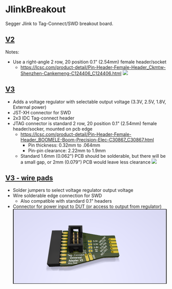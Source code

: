 # JlinkBreakout

Segger Jlink to Tag-Connect/SWD breakout board.

## [V2](V2/)
Notes:
 - Use a right-angle 2 row, 20 position 0.1" (2.54mm) female header/socket
     + https://lcsc.com/product-detail/Pin-Header-Female-Header_Ckmtw-Shenzhen-Cankemeng-C124406_C124406.html
![](JlinkBreakout.png)
## [V3](V3/)
- Adds a voltage regulator with selectable output voltage (3.3V, 2.5V, 1.8V, External power)
- JST-XH connector for SWD
- 2x3 IDC Tag-connect header
- JTAG connector is standard 2 row, 20 position 0.1" (2.54mm) female header/socker, mounted on pcb edge
    + https://lcsc.com/product-detail/Pin-Header-Female-Header_BOOMELE-Boom-Precision-Elec-C30867_C30867.html
        * Pin thickness: 0.32mm to .064mm
        * Pin-pin clearance: 2.22mm to 1.9mm
    + Standard 1.6mm (0.062") PCB should be solderable, but there will be a small gap, or 2mm (0.079") PCB would leave less clearance
![](frontV3.png)
## [V3 - wire pads](/V3-wire-pads/)
- Solder jumpers to select voltage regulator output voltage
- Wire solderable edge connection for SWD
    + Also compatible with standard 0.1" headers
- Connector for power input to DUT (or access to output from regulator)
![V3 - wire pads](/V3-wire-pads/JlinkBreakoutV3-wire-pads.png)
